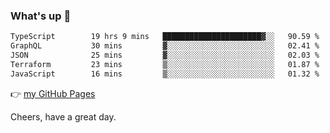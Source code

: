### What's up 👋

<!--START_SECTION:waka-->

```txt
TypeScript        19 hrs 9 mins   ██████████████████████▓░░   90.59 %
GraphQL           30 mins         ▓░░░░░░░░░░░░░░░░░░░░░░░░   02.41 %
JSON              25 mins         ▓░░░░░░░░░░░░░░░░░░░░░░░░   02.03 %
Terraform         23 mins         ▒░░░░░░░░░░░░░░░░░░░░░░░░   01.87 %
JavaScript        16 mins         ▒░░░░░░░░░░░░░░░░░░░░░░░░   01.32 %
```

<!--END_SECTION:waka-->

👉 [my GitHub Pages](https://ykzhukian.github.io)

Cheers, have a great day.

